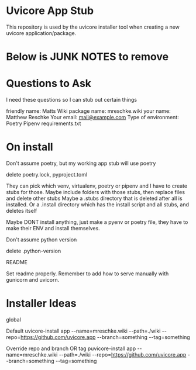 # Uvicore App Stub

This repository is used by the uvicore installer tool when creating a new uvicore application/package.



# Below is JUNK NOTES to remove


# Questions to Ask

I need these questions so I can stub out certain things

friendly name: Matts Wiki
package name: mreschke.wiki
your name: Matthew Reschke
Your email: mail@example.com
Type of environment:
    Poetry
    Pipenv
    requirements.txt



# On install

Don't assume poetry, but my working app stub will use poetry

delete poetry.lock, pyproject.toml

They can pick which venv, virtualenv, poetry or pipenv and I have to create stubs for those.
Maybe include folders with those stubs, then replace files and delete other stubs
Maybe a .stubs directory that is deleted after all is installed.
Or a .install directory which has the install script and all stubs, and deletes itself


Maybe DONT install anything, just make a pyenv or poetry file, they have to make their ENV and install themselves.




Don't assume python version

delete .python-version


README

Set readme properly.  Remember to add how to serve manually with gunicorn and uvicorn.



# Installer Ideas

global

Default
uvicore-install app --name=mreschke.wiki --path=./wiki --repo=https://github.com/uvicore.app --branch=something --tag=something

Override repo and branch OR tag
puvicore-install app --name=mreschke.wiki --path=./wiki --repo=https://github.com/uvicore.app --branch=something --tag=something
